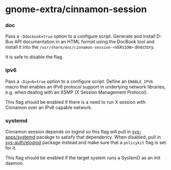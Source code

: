 # gnome-extra/cinnamon-session

### doc
Pass a `-Ddocbook=true` option to a configure script. Generate and install D-Bus API documentation in an HTML format using the DocBook tool and install it into the `/usr/share/doc/cinnamon-session-<VERSION>` directory.

It is safe to disable the flag.

### ipv6
Pass a `-Dipv6=true` option to a configure script. Define an `ENABLE_IPV6` macro that enables an IPv6 protocol support in underlying network libraries, e.g. when dealing with an XSMP (X Session Management Protocol).

This flag should be enabled if there is a need to run X session with Cinnamon over an IPv6 capable network.

### systemd
Cinnamon session depends on logind so this flag will pull in [sys-apps/systemd](../sys-apps/systemd.md) pacakge to satisfy that dependency. When disabled, pull in [sys-auth/elogind](../sys-auth/elogind.md) package instead and make sure that a `policykit` flag is set for it.

This flag should be enabled if the target system runs a SystemD as an init daemon.
